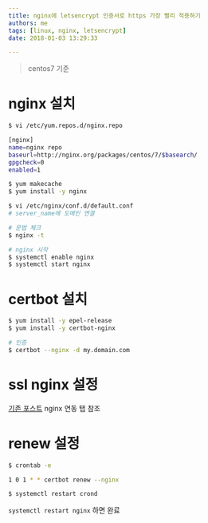 ```yaml
---
title: nginx에 letsencrypt 인증서로 https 가장 빨리 적용하기
authors: me
tags: [linux, nginx, letsencrypt]
date: 2018-01-03 13:29:33

---
```


> centos7 기준

# nginx 설치

```bash
$ vi /etc/yum.repos.d/nginx.repo

[nginx]
name=nginx repo
baseurl=http://nginx.org/packages/centos/7/$basearch/
gpgcheck=0
enabled=1

$ yum makecache
$ yum install -y nginx

$ vi /etc/nginx/conf.d/default.conf
# server_name에 도메인 연결

# 문법 체크
$ nginx -t

# nginx 시작
$ systemctl enable nginx
$ systemctl start nginx
```

# certbot 설치

```bash
$ yum install -y epel-release
$ yum install -y certbot-nginx

# 인증
$ certbot --nginx -d my.domain.com
```

# ssl nginx 설정

[기존 포스트](/2017/06/10/CentOS7-LEMP-Stack-%EC%A0%81%EC%9A%A9/#nginx-%EC%97%B0%EB%8F%99) nginx 연동 탭 참조

# renew 설정

```bash
$ crontab -e

1 0 1 * * certbot renew --nginx

$ systemctl restart crond
```

`systemctl restart nginx` 하면 완료
